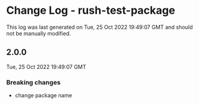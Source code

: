 # Change Log - rush-test-package

This log was last generated on Tue, 25 Oct 2022 19:49:07 GMT and should not be manually modified.

## 2.0.0
Tue, 25 Oct 2022 19:49:07 GMT

### Breaking changes

- change package name

